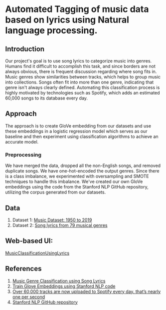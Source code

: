 # Automated Tagging of music data based on lyrics using Natural language processing.

## Introduction

Our project's goal is to use song lyrics to categorize music into genres. Humans find it difficult to accomplish this task, and since borders are not always obvious, there is frequent discussion regarding where song fits in. Music genres show similarities between tracks, which helps to group music into collections. Songs often fit into more than one genre, indicating that genre isn't always clearly defined. Automating this classification process is highly motivated by technologies such as Spotify, which adds an estimated 60,000 songs to its database every day.

## Approach

The approach is to create GloVe embedding from our datasets and use these embeddings in a logistic regression model which serves as our baseline and then experiment using classification algorithms to achieve an accurate model.

### Preprocessing
 We have merged the data, dropped all the non-English songs, and removed duplicate songs. We have one-hot-encoded the output genres. Since there is a class imbalance, we experimented with oversampling and SMOTE techniques to handle this imbalance. We've created our own GloVe embeddings using the code from the Stanford NLP GitHub repository, utilizing the corpus generated from our datasets.

## Data

1. Dataset 1: [Music Dataset: 1950 to 2019](https://www.kaggle.com/datasets/saurabhshahane/music-dataset-1950-to-2019?rvi=1)
2. Dataset 2: [Song lyrics from 79 musical genres](https://www.kaggle.com/datasets/neisse/scrapped-lyrics-from-6-genres?rvi=1)

## Web-based UI:

[MusicClassificationUsingLyrics](https://music-classfication-lyrics.streamlit.app/)

## References

1. [Music Genre Classification using Song Lyrics](https://web.stanford.edu/class/archive/cs/cs224n/cs224n.1214/reports/final_reports/report003.pdf)
2. [Train Glove Embeddings using Stanford NLP code](https://stackoverflow.com/questions/48962171/how-to-train-glove-algorithm-on-my-own-corpus)
3. [Over 60,000 tracks are now uploaded to Spotify every day. that’s nearly one per second](https://www.musicbusinessworldwide.com/over-60000-tracks-are-now-uploaded-to-spotify-daily-thats-nearly-one-per-second/)
4. [Stanford NLP GitHub repository](https://github.com/stanfordnlp/GloVe/tree/master/eval)
